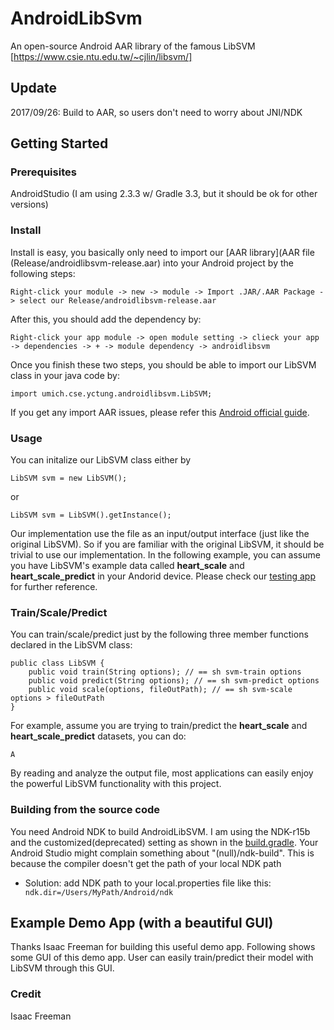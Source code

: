 # AndroidLibSvm
An open-source Android AAR library of the famous LibSVM [https://www.csie.ntu.edu.tw/~cjlin/libsvm/]

## Update
2017/09/26: Build to AAR, so users don't need to worry about JNI/NDK

## Getting Started

### Prerequisites
AndroidStudio (I am using 2.3.3 w/ Gradle 3.3, but it should be ok for other versions)

### Install
Install is easy, you basically only need to import our [AAR library](AAR file (Release/androidlibsvm-release.aar) into your Android project by the following steps:

```
Right-click your module -> new -> module -> Import .JAR/.AAR Package -> select our Release/androidlibsvm-release.aar
```

After this, you should add the dependency by:

```
Right-click your app module -> open module setting -> clieck your app -> dependencies -> + -> module dependency -> androidlibsvm
```

Once you finish these two steps, you should be able to import our LibSVM class in your java code by:

```
import umich.cse.yctung.androidlibsvm.LibSVM;
```

If you get any import AAR issues, please refer this [Android official guide](https://developer.android.com/studio/projects/android-library.html).

### Usage
You can initalize our LibSVM class either by

```
LibSVM svm = new LibSVM();
```

or

```
LibSVM svm = LibSVM().getInstance();
```

Our implementation use the file as an input/output interface (just like the original LibSVM). So if you are familiar with the original LibSVM, it should be trivial to use our implementation.
In the following example, you can assume you have LibSVM's example data called **heart\_scale** and **heart\_scale\_predict** in your Andorid device. Please check our [testing app](AndroidLibSVM/app/src/main/java/edu/umich/eecs/androidlibsvm/) for further reference.

### Train/Scale/Predict
You can train/scale/predict just by the following three member functions declared in the LibSVM class:


```
public class LibSVM {
    public void train(String options); // == sh svm-train options
    public void predict(String options); // == sh svm-predict options
    public void scale(options, fileOutPath); // == sh svm-scale options > fileOutPath
}
```

For example, assume you are trying to train/predict the **heart\_scale** and **heart\_scale\_predict** datasets, you can do:

```
A
```

By reading and analyze the output file, most applications can easily enjoy the powerful LibSVM functionality with this project.

### Building from the source code
You need Android NDK to build AndroidLibSVM. I am using the NDK-r15b and the customized(deprecated) setting as shown in the [build.gradle](AndroidLibSVM/androidlibsvm/build.gradle).
Your Android Studio might complain something about "(null)/ndk-build". This is because the compiler doesn't get the path of your local NDK path
- Solution: add NDK path to your local.properties file like this:
``` ndk.dir=/Users/MyPath/Android/ndk```

## Example Demo App (with a beautiful GUI)
Thanks Isaac Freeman for building this useful demo app. Following shows some GUI of this demo app. User can easily train/predict their model with LibSVM through this GUI.

### Credit
Isaac Freeman
